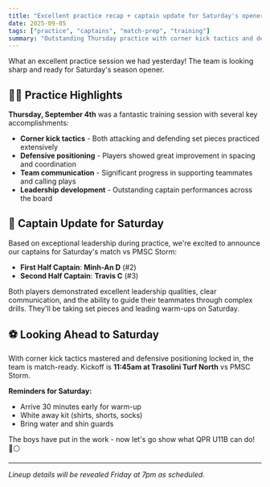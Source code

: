 ```yaml
---
title: "Excellent practice recap + captain update for Saturday's opener"
date: 2025-09-05
tags: ["practice", "captains", "match-prep", "training"]
summary: "Outstanding Thursday practice with corner kick tactics and defensive positioning. Travis C joins Minh-An D as captains for our season opener vs PMSC Storm."
---
```


What an excellent practice session we had yesterday! The team is looking sharp and ready for Saturday's season opener.

## 🏃‍♂️ Practice Highlights

**Thursday, September 4th** was a fantastic training session with several key accomplishments:

- **Corner kick tactics** - Both attacking and defending set pieces practiced extensively
- **Defensive positioning** - Players showed great improvement in spacing and coordination  
- **Team communication** - Significant progress in supporting teammates and calling plays
- **Leadership development** - Outstanding captain performances across the board

## 👑 Captain Update for Saturday

Based on exceptional leadership during practice, we're excited to announce our captains for Saturday's match vs PMSC Storm:

- **First Half Captain**: **Minh-An D** (#2)
- **Second Half Captain**: **Travis C** (#3) 

Both players demonstrated excellent leadership qualities, clear communication, and the ability to guide their teammates through complex drills. They'll be taking set pieces and leading warm-ups on Saturday.

## ⚽ Looking Ahead to Saturday

With corner kick tactics mastered and defensive positioning locked in, the team is match-ready. Kickoff is **11:45am at Trasolini Turf North** vs PMSC Storm.

**Reminders for Saturday:**
- Arrive 30 minutes early for warm-up
- White away kit (shirts, shorts, socks)
- Bring water and shin guards

The boys have put in the work - now let's go show what QPR U11B can do! 🔵⚪

---

*Lineup details will be revealed Friday at 7pm as scheduled.*
